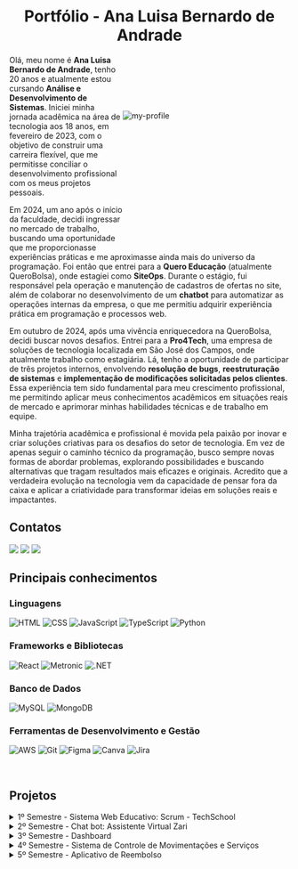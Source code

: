 <h1 align="center">Portfólio - Ana Luisa Bernardo de Andrade</h1>

<img align="right" src="https://github.com/user-attachments/assets/fdd254f9-5648-4936-8f5d-6077a683097d" alt="my-profile" width="300" height="250" style="margin-top: 100px;"/>

Olá, meu nome é **Ana Luisa Bernardo de Andrade**, tenho 20 anos e atualmente estou cursando **Análise e Desenvolvimento de Sistemas**. Iniciei minha jornada acadêmica na área de tecnologia aos 18 anos, em fevereiro de 2023, com o objetivo de construir uma carreira flexível, que me permitisse conciliar o desenvolvimento profissional com os meus projetos pessoais.

Em 2024, um ano após o início da faculdade, decidi ingressar no mercado de trabalho, buscando uma oportunidade que me proporcionasse experiências práticas e me aproximasse ainda mais do universo da programação. Foi então que entrei para a **Quero Educação** (atualmente QueroBolsa), onde estagiei como **SiteOps**. Durante o estágio, fui responsável pela operação e manutenção de cadastros de ofertas no site, além de colaborar no desenvolvimento de um **chatbot** para automatizar as operações internas da empresa, o que me permitiu adquirir experiência prática em programação e processos web.

Em outubro de 2024, após uma vivência enriquecedora na QueroBolsa, decidi buscar novos desafios. Entrei para a **Pro4Tech**, uma empresa de soluções de tecnologia localizada em São José dos Campos, onde atualmente trabalho como estagiária. Lá, tenho a oportunidade de participar de três projetos internos, envolvendo **resolução de bugs**, **reestruturação de sistemas** e **implementação de modificações solicitadas pelos clientes**. Essa experiência tem sido fundamental para meu crescimento profissional, me permitindo aplicar meus conhecimentos acadêmicos em situações reais de mercado e aprimorar minhas habilidades técnicas e de trabalho em equipe.

Minha trajetória acadêmica e profissional é movida pela paixão por inovar e criar soluções criativas para os desafios do setor de tecnologia. Em vez de apenas seguir o caminho técnico da programação, busco sempre novas formas de abordar problemas, explorando possibilidades e buscando alternativas que tragam resultados mais eficazes e originais. Acredito que a verdadeira evolução na tecnologia vem da capacidade de pensar fora da caixa e aplicar a criatividade para transformar ideias em soluções reais e impactantes.



## Contatos
<div>
    <a href="mailto:analuisaandrade@gmail.com"><img src="https://img.shields.io/badge/Gmail-D14836?style=for-the-badge&logo=gmail&logoColor=white" target="_blank"></a>
    <a href="https://br.linkedin.com/in/ana-luisa-andrade-4a695526b" target="_blank"><img src="https://img.shields.io/badge/-LinkedIn-%230077B5?style=for-the-badge&logo=linkedin&logoColor=white" target="_blank"></a> 
  <a href = "https://github.com/LuisaAndrade28" target="_blank"><img src="https://img.shields.io/badge/github-%23121011.svg?style=for-the-badge&logo=github&logoColor=white" target="_blank"></a>
</div>

## Principais conhecimentos

### **Linguagens**

![HTML](https://img.shields.io/badge/HTML5-E34F26?style=for-the-badge&logo=html5&logoColor=white)
![CSS](https://img.shields.io/badge/CSS3-1572B6?style=for-the-badge&logo=css3&logoColor=white)
![JavaScript](https://img.shields.io/badge/JavaScript-323330?style=for-the-badge&logo=javascript&logoColor=F7DF1E)
![TypeScript](https://img.shields.io/badge/TypeScript-007ACC?style=for-the-badge&logo=typescript&logoColor=white)
![Python](https://img.shields.io/badge/Python-FFD43B?style=for-the-badge&logo=python&logoColor=blue)

### **Frameworks e Bibliotecas**

![React](https://img.shields.io/badge/React-20232A?style=for-the-badge&logo=react&logoColor=61DAFB)
![Metronic](https://img.shields.io/badge/Metronic-00A9E0?style=for-the-badge&logo=metronic&logoColor=white)
![.NET](https://img.shields.io/badge/.NET-512BD4?style=for-the-badge&logo=.net&logoColor=white)

### **Banco de Dados**

![MySQL](https://img.shields.io/badge/MySQL-005C84?style=for-the-badge&logo=mysql&logoColor=white)
![MongoDB](https://img.shields.io/badge/MongoDB-47A248?style=for-the-badge&logo=mongodb&logoColor=white)

### **Ferramentas de Desenvolvimento e Gestão**

![AWS](https://img.shields.io/badge/AWS-232F3E?style=for-the-badge&logo=amazon-aws&logoColor=white)
![Git](https://img.shields.io/badge/Git-F05032?style=for-the-badge&logo=git&logoColor=white)
![Figma](https://img.shields.io/badge/Figma-F24E1E?style=for-the-badge&logo=figma&logoColor=white)
![Canva](https://img.shields.io/badge/Canva-%2300C4CC.svg?&style=for-the-badge&logo=Canva&logoColor=white)
![Jira](https://img.shields.io/badge/Jira-0052CC?style=for-the-badge&logo=jira&logoColor=white)

<br />





## Projetos


<details>
<summary>1º Semestre - Sistema Web Educativo: Scrum - TechSchool</summary>
</br>

### **Desafio do Projeto**

**Data:** *Fevereiro/2023 - Junho/2023*  
**Professor Responsável:** *Antônio Egydio São Tiago Graça* (FATEC São José dos Campos - SP)

Durante o 1º semestre do curso, o projeto teve como objetivo o desenvolvimento de uma plataforma web educativa, projetada para ensinar os conceitos fundamentais da metodologia ágil Scrum. Proposto pelo professor Antônio Egydio, que atuou como cliente final, o desafio visava atender empresas interessadas em adotar o Scrum, oferecendo uma plataforma para ensinar desde os iniciantes até reforçar o conhecimento de profissionais mais experientes.

### **Problema**
A empresa de Egydio São Tiago Graça tem enfrentado dificuldades na implementação da metodologia Scrum com seus colaboradores. Embora muitos conheçam o básico, há uma série de dúvidas persistentes sobre os conceitos fundamentais, enquanto outros sequer têm conhecimento da metodologia. A falta de tempo tem sido um obstáculo, pois muitos funcionários não conseguem dedicar-se à leitura de livros ou ao estudo da metodologia. Além disso, alguns consideram a leitura pouco proveitosa e não demonstram interesse em aprofundar seus conhecimentos sobre o tema.
### **Solução Criada**

A plataforma criada tem como objetivo facilitar o aprendizado do Scrum, oferecendo um curso interativo e completo. Com uma interface intuitiva, os usuários podiam escolher seu próprio caminho de aprendizado ou seguir uma trilha sugerida, dependendo do seu nível de conhecimento. A solução incluiu funcionalidades como testes de avaliação e interação dinâmica, permitindo que os usuários acompanhassem seu progresso enquanto exploravam os conceitos da metodologia ágil.

[Para visualizar o projeto, clique aqui.](https://github.com/juliagonzalezmoreira/Projeto-de-API-1-Semestre/tree/main)

### **Tecnologias Utilizadas:**

#### **Frontend:**
Criação de interfaces ricas e responsivas, com foco na experiência do usuário.

- <img align="center" alt="HTML" height="30" width="30" src="https://raw.githubusercontent.com/devicons/devicon/master/icons/html5/html5-original.svg"> **HTML5**  
  Estrutura fundamental da plataforma, garantindo a acessibilidade e organização do conteúdo.

- <img align="center" alt="CSS" height="30" width="30" src="https://raw.githubusercontent.com/devicons/devicon/master/icons/css3/css3-original.svg"> **CSS3**  
  Responsável pelo design responsivo e pela estilização das páginas, garantindo que a plataforma se adaptasse a diferentes dispositivos de maneira fluida.

- <img align="center" alt="Bootstrap" height="30" width="30" src="https://cdn.jsdelivr.net/gh/devicons/devicon@latest/icons/bootstrap/bootstrap-original.svg"> **Bootstrap**  
  Framework poderoso para agilizar o processo de criação de layouts modernos e eficientes. Ajudou a implementar componentes como botões, formulários e barras de navegação.

- <img align="center" alt="JavaScript" height="30" width="30" src="https://raw.githubusercontent.com/devicons/devicon/master/icons/javascript/javascript-plain.svg"> **JavaScript**  
  Dava vida à plataforma com funcionalidades interativas. A implementação do modo escuro e a dinâmica de avaliações foram possíveis graças ao uso do JavaScript.

#### **Backend & Controle de Versão:**

- <img align="center" alt="Flask" height="30" width="30" src="https://cdn.jsdelivr.net/gh/devicons/devicon@latest/icons/flask/flask-original.svg"> **Flask**  
  Um microframework ágil para Python, usado para criar a comunicação entre o front-end e o back-end, gerenciando as interações do usuário, como os testes de avaliação.

- <img align="center" alt="Git" height="30" width="30" src="https://cdn.jsdelivr.net/gh/devicons/devicon@latest/icons/git/git-original.svg"> & <img align="center" alt="GitHub" height="30" width="30" src="https://cdn.jsdelivr.net/gh/devicons/devicon@latest/icons/github/github-original.svg"> **Git e GitHub**  
  O controle de versão foi feito integralmente com o Git, e o GitHub foi a plataforma de hospedagem para gerenciar e compartilhar o código. O uso de branches, commits e pull requests garantiu uma colaboração eficiente e sem conflitos entre a equipe de desenvolvimento.

#### **Design & Protótipos:**
A criação visual foi essencial para tornar a experiência de aprendizado mais agradável e intuitiva.

- <img align="center" alt="Figma" height="30" width="30" src="https://cdn.jsdelivr.net/gh/devicons/devicon@latest/icons/figma/figma-original.svg"> **Figma**  
  Utilizado para a criação do protótipo da plataforma, o Figma foi essencial para validar os conceitos visuais e garantir que a interface fosse intuitiva e atendesse às expectativas do cliente.

### **Minhas Contribuições**

Como parte da equipe de frontend, minha atuação se concentrou principalmente no design e na implementação da **tela inicial (home)**. O desafio era criar uma interface limpa e eficiente, que ajudasse o usuário a navegar pelo conteúdo do curso de forma intuitiva.

- Desenvolvi a estrutura dos **cards interativos**, que apresentam os módulos de conteúdo, e implementei as **funções de navegação** que permitiam ao usuário avançar pelo conteúdo de maneira livre ou seguir a trilha predefinida.
- Participei também da **revisão de conteúdo**, criando e ajustando a redação de textos informativos sobre o Scrum, garantindo clareza e precisão para o público-alvo.
- Para garantir a **acessibilidade e usabilidade**, utilizei **CSS** e **JavaScript** para ajustar o design da plataforma, incluindo a implementação do modo escuro, uma funcionalidade que trouxe uma experiência personalizada para os usuários.

### **Hard Skills**

1. **Desenvolvimento Front-end:**
   - Criação de páginas com **HTML5**, garantindo uma estrutura semântica e acessível.
   - Implementação de **CSS3** para o design de layouts responsivos, adaptáveis a diferentes dispositivos e tamanhos de tela.
   - Utilização de **JavaScript** para criar funcionalidades interativas, como a alternância entre temas claro e escuro e a construção de um sistema dinâmico de avaliações.

2. **Desenvolvimento Back-end:**
   - Utilização de **Flask**, um framework ágil, para criar rotas e integrar o front-end e back-end de maneira eficiente.

3. **Controle de Versão e Colaboração:**
   - **Git** e **GitHub** foram fundamentais para o controle de versão e gestão do código-fonte do projeto. Realizei commits, criei branches e participei de pull requests para colaborar de forma eficaz com a equipe.


### **Soft Skills**

1. **Trabalho em Equipe:** A colaboração contínua com os membros da equipe foi essencial para integrar as diversas partes do projeto e resolver problemas técnicos, principalmente no trabalho conjunto entre front-end e back-end.

2. **Comunicação Eficaz:** Mantive uma comunicação clara com a equipe e com o professor, garantindo que as expectativas estivessem alinhadas e que os prazos e entregas fossem cumpridos.

3. **Gestão de Tempo:** Organizei minhas atividades de forma estratégica para garantir que o desenvolvimento de cada funcionalidade fosse concluído dentro do prazo, sem comprometer a qualidade do projeto.


### **Vídeo do Projeto**


https://github.com/user-attachments/assets/6f172dbf-3ba6-46db-80cb-cb001684c55a

</details>


<details>
<summary>2º Semestre - Chat bot: Assistente Virtual Zari </summary>
</br>

### **Desafio do Projeto**

**Data:** *Agosto/2023 - Novembro/2023*  
**Professor Responsável:** *Giuliano Araujo Bertoti* (FATEC São José dos Campos - SP)

Durante o 2º semestre do curso, o projeto teve como objetivo o desenvolvimento de uma assistente virtual de leitura de documentos, projetada para otimizar a busca por informações em textos extensos. Proposto pelo professor Giuliano Araujo Bertoti, que atuou como cliente interno, o desafio consistia em criar uma solução capaz de auxiliar usuários na leitura e compreensão de grandes volumes de documentos, respondendo perguntas específicas de forma rápida e eficiente.

### **Problema**
Muitos usuários enfrentavam dificuldades ao precisar consultar documentos extensos para encontrar informações pontuais. O processo de leitura e busca manual tornava-se demorado, levando muitos a desistirem da tarefa ou gastarem um tempo excessivo para localizar as informações desejadas. Essa ineficiência impactava diretamente a produtividade e dificultava o desenvolvimento de atividades que dependiam dessas informações.

### **Solução Criada**

A solução proposta foi o desenvolvimento da assistente virtual de leitura de documentos, chamada Zari. A Zari é capaz de receber documentos enviados pelos usuários, analisar seu conteúdo e responder perguntas relacionadas de forma precisa e rápida. Com isso, a ferramenta reduz significativamente o tempo gasto na leitura e procura por dados, oferecendo uma experiência mais eficiente e produtiva para quem precisa lidar com grandes volumes de informação.

[Para visualizar o projeto, clique aqui.](https://github.com/juliagonzalezmoreira/Projeto-de-API-1-Semestre/tree/main)

### **Tecnologias Utilizadas:**

#### **Frontend:**
Criação de interfaces ricas e responsivas, com foco na experiência do usuário.

- <img align="center" alt="Java" height="30" width="30" src="https://cdn.jsdelivr.net/gh/devicons/devicon@latest/icons/java/java-original.svg"> **Java**  
  A interface do chatbot foi desenvolvida inteiramente em Java, proporcionando uma aplicação robusta e com bom desempenho. A escolha da linguagem permitiu a construção de uma interface gráfica interativa, facilitando a comunicação com o usuário e a exibição das respostas.

#### **Backend & Controle de Versão:**

- <img align="center" alt="Java" height="30" width="30" src="https://cdn.jsdelivr.net/gh/devicons/devicon@latest/icons/java/java-original.svg"> **Java**  
  Utilizado também no backend para processar documentos extensos e gerar respostas precisas com base nas perguntas dos usuários. A aplicação foi estruturada para garantir performance e modularidade.

- <img align="center" alt="Eclipse" height="30" width="30" src="https://cdn.jsdelivr.net/gh/devicons/devicon@latest/icons/eclipse/eclipse-original.svg"> **Eclipse**  
  Ambiente de desenvolvimento utilizado para programar e testar a aplicação, com suporte completo ao ecossistema Java e ferramentas de depuração eficientes.

- **Gradle**  
  Ferramenta de automação usada para gerenciar as dependências e compilar o projeto de forma rápida e organizada.

- **MySQL**  
  Banco de dados responsável por armazenar os documentos processados e as interações realizadas com o chatbot, garantindo persistência e integridade dos dados.

- <img align="center" alt="Git" height="30" width="30" src="https://cdn.jsdelivr.net/gh/devicons/devicon@latest/icons/git/git-original.svg"> & <img align="center" alt="GitHub" height="30" width="30" src="https://cdn.jsdelivr.net/gh/devicons/devicon@latest/icons/github/github-original.svg"> **Git e GitHub**  
  O controle de versão foi feito com o Git, enquanto o GitHub foi utilizado para hospedagem e colaboração. O uso de branches e pull requests garantiu uma organização eficaz do código.

#### **Design & Protótipos:**
A criação visual foi essencial para tornar a experiência de interação com o chatbot clara e intuitiva.

- <img align="center" alt="Figma" height="30" width="30" src="https://cdn.jsdelivr.net/gh/devicons/devicon@latest/icons/figma/figma-original.svg"> **Figma**  
  Utilizado para a criação dos protótipos da interface, possibilitando validar antecipadamente a usabilidade e a organização visual

### **Minhas Contribuições**

Minha atuação no projeto se concentrou em garantir a clareza e funcionalidade do chatbot, desde a documentação inicial até a otimização das respostas geradas pela aplicação.

- Colaborei na elaboração da **documentação do Mínimo Produto Viável (MPV)**, descrevendo as funcionalidades essenciais do sistema, os fluxos de interação e os critérios para validação das entregas.
- Fui responsável pela **implementação da interface gráfica** utilizando **Java**, projetando um layout claro e organizado que facilitasse a inserção dos documentos e a exibição das respostas geradas pelo chatbot.
- Atuei na **otimização das respostas do chatbot**, ajustando a forma como o conteúdo era processado para garantir maior clareza, precisão e relevância nas respostas fornecidas aos usuários.
- Trabalhei na **implementação da leitura de diferentes tipos de arquivos**, incluindo **PDF e documentos do Word**, ampliando a versatilidade da aplicação e sua capacidade de compreender e responder a conteúdos provenientes de múltiplos formatos.

### **Hard Skills**

1. **Desenvolvimento de Interfaces em Java:**
   - Auxiliei na criação da **interface gráfica** de perguntas e respostas do chatbot utilizando a linguagem **Java**, com foco na clareza, usabilidade e interatividade da aplicação.
   - **Nível de proficiência:** uso com autonomia.

2. **Documentação Técnica e Planejamento:**
   - Participei da elaboração da **documentação do Mínimo Produto Viável (MPV)** em colaboração com o Product Owner, utilizando o **backlog** e a ferramenta Canva para definir entregas claras e alinhadas com os objetivos de cada sprint.
   - **Nível de proficiência:** uso com autonomia.

3. **Processamento e Otimização de Respostas em Java:**
   - Atuei na **otimização das respostas do chatbot**, ajustando o processamento dos dados para tornar as respostas mais claras e precisas, utilizando **Java** como linguagem base.
   - **Nível de proficiência:** uso com ajuda.

4. **Leitura e Processamento de Arquivos Diversos:**
   - Implementei a leitura de diferentes tipos de arquivos, como **PDFs e documentos Word**, com **Java**, utilizando bibliotecas como **Apache POI** e **Apache PDFBox**, ampliando a capacidade de compreensão do chatbot.
   - **Nível de proficiência:** uso com autonomia.


</details>

<details>
<summary>3º Semestre - Dashboard</summary>
</br>

### **Desafio do Projeto**

**Data:** *Agosto/2023 - Novembro/2023*  
**Clente Externo:** *Pro4Tech* 

Durante o 3º semestre do curso, o projeto teve como objetivo o desenvolvimento de um dashboard interativo para análise de dados de vendas e clientes. Proposto pela empresa Pro4Tech, que atuou como cliente externo, o desafio consistia em criar uma ferramenta capaz de transformar grandes volumes de dados estruturados em informações visuais claras e acessíveis. A Pro4Tech é uma empresa especializada em transformação digital, comprometida em capacitar negócios para o sucesso na era digital, unindo tecnologias emergentes como inteligência artificial, análise de dados, IoT e computação em nuvem a estratégias personalizadas.

### **Problema**
Apesar de a Pro4Tech possuir dados bem organizados em planilhas do Excel, o volume massivo de informações dificultava a análise eficaz de vendas, movimentações comerciais e progressos da empresa. A leitura manual das planilhas exigia tempo e atenção, tornando o processo de tomada de decisões mais lento e menos prático, especialmente em cenários onde uma visualização rápida e clara dos dados era essencial.

### **Solução Criada**

A solução desenvolvida foi um dashboard com interface intuitiva, moderna e de fácil utilização. A ferramenta permite o envio de planilhas, realiza a leitura automática dos dados e os apresenta por meio de gráficos interativos, tabelas e listagens filtráveis. Os filtros personalizados possibilitam ao usuário refinar sua análise com base em critérios específicos, facilitando o acompanhamento das vendas, o monitoramento das movimentações comerciais e a geração de insights importantes para a tomada de decisões estratégicas

[Para visualizar o projeto, clique aqui.](https://github.com/Equipe-Meta-Code/Zari-documentation)

</details>


<details> <summary>4º Semestre - Sistema de Controle de Movimentações e Serviços</summary> </br>
    
### Desafio do Projeto

**Data:** *Agosto/2023 - Novembro/2023*  
**Clente Externo:** *JJM LOG* 

No 4º semestre do curso, o projeto teve como objetivo o desenvolvimento de um sistema de controle e comunicação para a JJM LOG, uma empresa especializada em Armazéns Gerais, Transporte e Logística Integrada, com mais de 25 anos de experiência no mercado. O desafio consistia em criar uma solução que permitisse aos entregadores registrarem dados de suas entregas, incluindo informações sobre os pacotes, quilometragem percorrida e consumo de combustível, além de fornecer um dashboard com gráficos administrativos filtráveis por data. Também deveria ser possível realizar o cadastro de clientes e solicitações de serviço, bem como criar uma área exclusiva para colaboradores, onde seria possível fazer o upload de atestados e outros documentos a serem visualizados pela equipe de RH.
    
### Problema
A JJM LOG enfrentava dificuldades em gerenciar suas movimentações e serviços de forma eficiente. A comunicação entre os entregadores e a administração não era integrada, o que gerava falhas no controle de entregas, consumo de recursos e informações gerenciais. A empresa necessitava de um sistema que otimizasse esses processos, aumentasse a transparência e garantisse uma comunicação mais eficaz entre os envolvidos nas operações logísticas.

### Solução Criada
A solução desenvolvida foi um sistema completo de controle e comunicação integrado. A plataforma permite que os entregadores registrem as entregas realizadas, com informações detalhadas sobre os pacotes e dados logísticos, como quilometragem e consumo de gasolina. Além disso, foi criado um dashboard administrativo que apresenta gráficos e relatórios filtráveis por data, facilitando a análise das operações logísticas e o controle dos recursos utilizados. A ferramenta também possibilita o cadastro de novos clientes e solicitações de serviços, além de oferecer uma área para colaboradores, onde eles podem fazer o upload de documentos como atestados médicos, para visualização pela equipe de RH.
Para visualizar o projeto, clique aqui.
</details>

<details>  <summary>5º Semestre - Aplicativo de Reembolso</summary>  </br> 

### Desafio do Projeto

**Data:** *Agosto/2023 - Novembro/2023*  
**Clente Externo:** *GWS Software* 

Durante o 5º semestre do curso, o projeto teve como objetivo o desenvolvimento de um aplicativo de cadastro de despesas para solicitação de reembolso. Proposto pela GSW Software, empresa especializada em desenvolvimento e implantação de soluções inteligentes em Tecnologia da Informação, o desafio surgiu da necessidade de melhorar a gestão de custos operacionais em projetos empresariais. A GSW atua nas áreas de gestão empresarial, gestão tributária, operações em comércio exterior e CRM, oferecendo soluções tecnológicas integradas para seus clientes.

### Problema
A GSW identificou a dificuldade enfrentada por empresas que possuem múltiplos projetos simultâneos, os quais podem demandar viagens e outros custos por parte dos colaboradores. Sem uma ferramenta centralizada para gerenciar esses gastos, anexar comprovantes e solicitar reembolsos, o processo se torna desorganizado, ineficiente e propenso a falhas. Além disso, era necessário que os supervisores tivessem acesso a um ambiente onde pudessem acompanhar as solicitações e controlar os orçamentos disponíveis para cada projeto.

### Solução Criada
A solução desenvolvida foi um aplicativo intuitivo e de fácil utilização, permitindo aos colaboradores registrar suas despesas e anexar os comprovantes de forma prática. A aplicação oferece uma visualização clara dos orçamentos disponíveis para cada projeto, incluindo seus respectivos limites, e possibilita que os supervisores acompanhem os gastos em tempo real. A ferramenta visa otimizar o processo de solicitação e aprovação de reembolsos, tornando-o mais ágil, transparente e confiável para todos os envolvidos.
Para visualizar o projeto, clique aqui.
</details>
